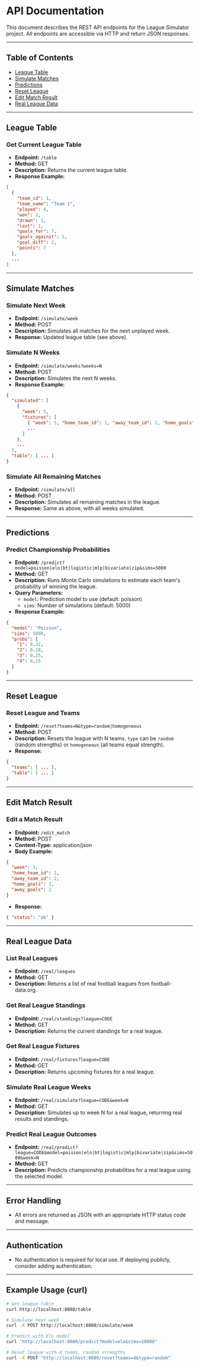 # API Documentation

This document describes the REST API endpoints for the League Simulator project. All endpoints are accessible via HTTP and return JSON responses.

---

## Table of Contents
- [League Table](#league-table)
- [Simulate Matches](#simulate-matches)
- [Predictions](#predictions)
- [Reset League](#reset-league)
- [Edit Match Result](#edit-match-result)
- [Real League Data](#real-league-data)

---

## League Table

### Get Current League Table
- **Endpoint:** `/table`
- **Method:** GET
- **Description:** Returns the current league table.
- **Response Example:**
```json
[
  {
    "team_id": 1,
    "team_name": "Team 1",
    "played": 4,
    "won": 2,
    "drawn": 1,
    "lost": 1,
    "goals_for": 7,
    "goals_against": 5,
    "goal_diff": 2,
    "points": 7
  },
  ...
]
```

---

## Simulate Matches

### Simulate Next Week
- **Endpoint:** `/simulate/week`
- **Method:** POST
- **Description:** Simulates all matches for the next unplayed week.
- **Response:** Updated league table (see above).

### Simulate N Weeks
- **Endpoint:** `/simulate/weeks?weeks=N`
- **Method:** POST
- **Description:** Simulates the next N weeks.
- **Response Example:**
```json
{
  "simulated": [
    {
      "week": 5,
      "fixtures": [
        { "week": 5, "home_team_id": 1, "away_team_id": 2, "home_goals": 2, "away_goals": 1 },
        ...
      ]
    },
    ...
  ],
  "table": [ ... ]
}
```

### Simulate All Remaining Matches
- **Endpoint:** `/simulate/all`
- **Method:** POST
- **Description:** Simulates all remaining matches in the league.
- **Response:** Same as above, with all weeks simulated.

---

## Predictions

### Predict Championship Probabilities
- **Endpoint:** `/predict?model=poisson|elo|bt|logistic|mlp|bivariate|zip&sims=5000`
- **Method:** GET
- **Description:** Runs Monte Carlo simulations to estimate each team's probability of winning the league.
- **Query Parameters:**
  - `model`: Prediction model to use (default: poisson)
  - `sims`: Number of simulations (default: 5000)
- **Response Example:**
```json
{
  "model": "Poisson",
  "sims": 5000,
  "probs": {
    "1": 0.32,
    "2": 0.18,
    "3": 0.25,
    "4": 0.25
  }
}
```

---

## Reset League

### Reset League and Teams
- **Endpoint:** `/reset?teams=N&type=random|homogeneous`
- **Method:** POST
- **Description:** Resets the league with N teams. `type` can be `random` (random strengths) or `homogeneous` (all teams equal strength).
- **Response:**
```json
{
  "teams": [ ... ],
  "table": [ ... ]
}
```

---

## Edit Match Result

### Edit a Match Result
- **Endpoint:** `/edit_match`
- **Method:** POST
- **Content-Type:** application/json
- **Body Example:**
```json
{
  "week": 3,
  "home_team_id": 1,
  "away_team_id": 2,
  "home_goals": 2,
  "away_goals": 2
}
```
- **Response:**
```json
{ "status": "ok" }
```

---

## Real League Data

### List Real Leagues
- **Endpoint:** `/real/leagues`
- **Method:** GET
- **Description:** Returns a list of real football leagues from football-data.org.

### Get Real League Standings
- **Endpoint:** `/real/standings?league=CODE`
- **Method:** GET
- **Description:** Returns the current standings for a real league.

### Get Real League Fixtures
- **Endpoint:** `/real/fixtures?league=CODE`
- **Method:** GET
- **Description:** Returns upcoming fixtures for a real league.

### Simulate Real League Weeks
- **Endpoint:** `/real/simulate?league=CODE&week=N`
- **Method:** GET
- **Description:** Simulates up to week N for a real league, returning real results and standings.

### Predict Real League Outcomes
- **Endpoint:** `/real/predict?league=CODE&model=poisson|elo|bt|logistic|mlp|bivariate|zip&sims=5000&week=N`
- **Method:** GET
- **Description:** Predicts championship probabilities for a real league using the selected model.

---

## Error Handling
- All errors are returned as JSON with an appropriate HTTP status code and message.

---

## Authentication
- No authentication is required for local use. If deploying publicly, consider adding authentication.

---

## Example Usage (curl)
```sh
# Get league table
curl http://localhost:8080/table

# Simulate next week
curl -X POST http://localhost:8080/simulate/week

# Predict with Elo model
curl "http://localhost:8080/predict?model=elo&sims=10000"

# Reset league with 4 teams, random strengths
curl -X POST "http://localhost:8080/reset?teams=4&type=random"
```
